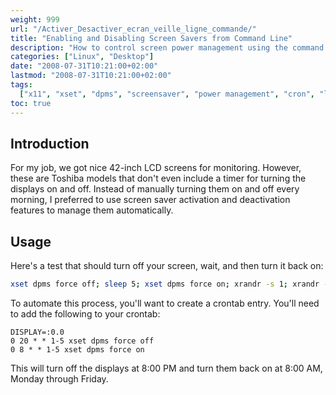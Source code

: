 ```yaml
---
weight: 999
url: "/Activer_Desactiver_ecran_veille_ligne_commande/"
title: "Enabling and Disabling Screen Savers from Command Line"
description: "How to control screen power management using the command line in Linux for automatic display shutoff and power saving"
categories: ["Linux", "Desktop"]
date: "2008-07-31T10:21:00+02:00"
lastmod: "2008-07-31T10:21:00+02:00"
tags:
  ["x11", "xset", "dpms", "screensaver", "power management", "cron", "linux"]
toc: true
---
```


## Introduction

For my job, we got nice 42-inch LCD screens for monitoring. However, these are Toshiba models that don't even include a timer for turning the displays on and off. Instead of manually turning them on and off every morning, I preferred to use screen saver activation and deactivation features to manage them automatically.

## Usage

Here's a test that should turn off your screen, wait, and then turn it back on:

```bash
xset dpms force off; sleep 5; xset dpms force on; xrandr -s 1; xrandr -s 0
```

To automate this process, you'll want to create a crontab entry. You'll need to add the following to your crontab:

```
DISPLAY=:0.0
0 20 * * 1-5 xset dpms force off
0 8 * * 1-5 xset dpms force on
```

This will turn off the displays at 8:00 PM and turn them back on at 8:00 AM, Monday through Friday.
